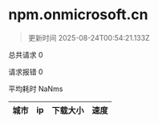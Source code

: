 
  # npm.onmicrosoft.cn

  > 更新时间 2025-08-24T00:54:21.133Z
  
  总共请求 0

  请求报错 0

  平均耗时 NaNms

|城市|ip|下载大小|速度|
|-----|----------|---|---|

  